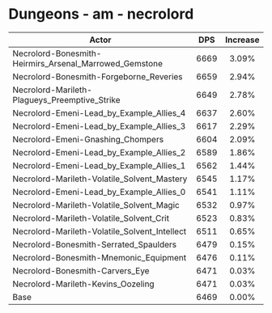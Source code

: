 # Dungeons - am - necrolord
| Actor | DPS | Increase |
|---|:---:|:---:|
|Necrolord-Bonesmith-Heirmirs_Arsenal_Marrowed_Gemstone|6669|3.09%|
|Necrolord-Bonesmith-Forgeborne_Reveries|6659|2.94%|
|Necrolord-Marileth-Plagueys_Preemptive_Strike|6649|2.78%|
|Necrolord-Emeni-Lead_by_Example_Allies_4|6637|2.60%|
|Necrolord-Emeni-Lead_by_Example_Allies_3|6617|2.29%|
|Necrolord-Emeni-Gnashing_Chompers|6604|2.09%|
|Necrolord-Emeni-Lead_by_Example_Allies_2|6589|1.86%|
|Necrolord-Emeni-Lead_by_Example_Allies_1|6562|1.44%|
|Necrolord-Marileth-Volatile_Solvent_Mastery|6545|1.17%|
|Necrolord-Emeni-Lead_by_Example_Allies_0|6541|1.11%|
|Necrolord-Marileth-Volatile_Solvent_Magic|6532|0.97%|
|Necrolord-Marileth-Volatile_Solvent_Crit|6523|0.83%|
|Necrolord-Marileth-Volatile_Solvent_Intellect|6511|0.65%|
|Necrolord-Bonesmith-Serrated_Spaulders|6479|0.15%|
|Necrolord-Bonesmith-Mnemonic_Equipment|6476|0.11%|
|Necrolord-Bonesmith-Carvers_Eye|6471|0.03%|
|Necrolord-Marileth-Kevins_Oozeling|6471|0.03%|
|Base|6469|0.00%|
